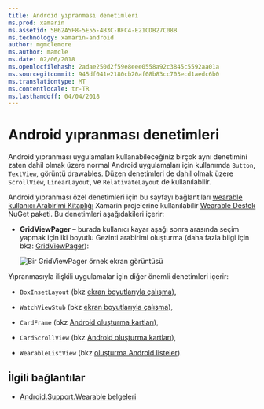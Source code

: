 ```yaml
---
title: Android yıpranması denetimleri
ms.prod: xamarin
ms.assetid: 5B62A5F8-5E55-4B3C-BFC4-E21CDB27C08B
ms.technology: xamarin-android
author: mgmclemore
ms.author: mamcle
ms.date: 02/06/2018
ms.openlocfilehash: 2adae250d2f59e8eee0558a92c3845c5592aa01a
ms.sourcegitcommit: 945df041e2180cb20af08b83cc703ecd1aedc6b0
ms.translationtype: MT
ms.contentlocale: tr-TR
ms.lasthandoff: 04/04/2018
---
```

# <a name="android-wear-controls"></a>Android yıpranması denetimleri

Android yıpranması uygulamaları kullanabileceğiniz birçok aynı denetimini zaten dahil olmak üzere normal Android uygulamaları için kullanımda `Button`, `TextView`, görüntü drawables. Düzen denetimleri de dahil olmak üzere `ScrollView`, `LinearLayout`, ve `RelativateLayout` de kullanılabilir.

Android yıpranması özel denetimleri için bu sayfayı bağlantıları [wearable kullanıcı Arabirimi Kitaplığı](https://developer.android.com/training/wearables/apps/layouts.html#UiLibrary) Xamarin projelerine kullanılabilir [Wearable Destek](http://www.nuget.org/packages/Xamarin.Android.Wear/) NuGet paketi. Bu denetimleri aşağıdakileri içerir:

-   **GridViewPager** &ndash; burada kullanıcı kayar aşağı sonra arasında seçim yapmak için iki boyutlu Gezinti arabirimi oluşturma (daha fazla bilgi için bkz: [GridViewPager](~/android/wear/user-interface/controls/gridviewpager.md)):

    ![Bir GridViewPager örnek ekran görüntüsü](images/gridviewpager.png)

Yıpranmasıyla ilişkili uygulamalar için diğer önemli denetimleri içerir:

* `BoxInsetLayout` (bkz [ekran boyutlarıyla çalışma](~/android/wear/screen-sizes.md)),

* `WatchViewStub` (bkz [ekran boyutlarıyla çalışma](~/android/wear/screen-sizes.md)),

* `CardFrame` (bkz [Android oluşturma kartları](https://developer.android.com/training/wearables/ui/cards.html)),

* `CardScrollView` (bkz [Android oluşturma kartları](https://developer.android.com/training/wearables/ui/cards.html)),

* `WearableListView` (bkz [oluşturma Android listeler](https://developer.android.com/training/wearables/ui/lists.html)).


## <a name="related-links"></a>İlgili bağlantılar

- [Android.Support.Wearable belgeleri](https://developer.android.com/reference/android/support/wearable/view/package-summary.html)
